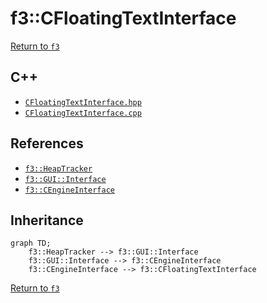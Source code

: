 # f3::CFloatingTextInterface

[Return to `f3`](/docs/f3.md)

## C++

- [`CFloatingTextInterface.hpp`](/c++/include/CFloatingTextInterface.hpp)
- [`CFloatingTextInterface.cpp`](/c++/source/CFloatingTextInterface.cpp)

## References

- [`f3::HeapTracker`](/docs/f3/HeapTracker.md)
- [`f3::GUI::Interface`](/docs/f3/GUI/Interface.md)
- [`f3::CEngineInterface`](/docs/f3/CEngineInterface.md)

## Inheritance

```mermaid
graph TD;
    f3::HeapTracker --> f3::GUI::Interface
    f3::GUI::Interface --> f3::CEngineInterface
    f3::CEngineInterface --> f3::CFloatingTextInterface
```

[Return to `f3`](/docs/f3.md)